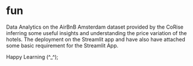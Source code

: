 # fun
Data Analytics on the AirBnB Amsterdam dataset provided by the CoRise inferring some useful insights and understanding the price variation of the hotels.
The deployment on the Streamlit app and have also have attached some basic requirement for the Streamlit App.



Happy Learning (^_^);   

